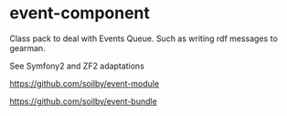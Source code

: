 # event-component

Class pack to deal with Events Queue.
Such as writing rdf messages to gearman.

See Symfony2 and ZF2 adaptations

https://github.com/soilby/event-module

https://github.com/soilby/event-bundle
